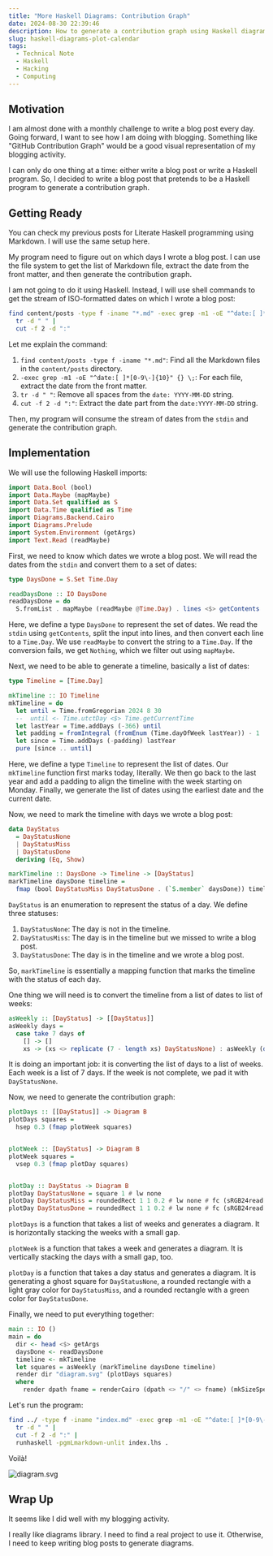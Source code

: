 ```yaml
---
title: "More Haskell Diagrams: Contribution Graph"
date: 2024-08-30 22:39:46
description: How to generate a contribution graph using Haskell diagrams.
slug: haskell-diagrams-plot-calendar
tags:
  - Technical Note
  - Haskell
  - Hacking
  - Computing
---
```


<!--more-->

## Motivation

I am almost done with a monthly challenge to write a blog post every day. Going
forward, I want to see how I am doing with blogging. Something like "GitHub
Contribution Graph" would be a good visual representation of my blogging
activity.

I can only do one thing at a time: either write a blog post or write a Haskell
program. So, I decided to write a blog post that pretends to be a Haskell
program to generate a contribution graph.

## Getting Ready

You can check my previous posts for Literate Haskell programming using Markdown.
I will use the same setup here.

My program need to figure out on which days I wrote a blog post. I can use the
file system to get the list of Markdown file, extract the date from the front
matter, and then generate the contribution graph.

I am not going to do it using Haskell. Instead, I will use shell commands to get
the stream of ISO-formatted dates on which I wrote a blog post:

```sh
find content/posts -type f -iname "*.md" -exec grep -m1 -oE "^date:[ ]*[0-9\-]{10}" {} \; |
  tr -d " " |
  cut -f 2 -d ":"
```

Let me explain the command:

1. `find content/posts -type f -iname "*.md"`: Find all the Markdown files in
   the `content/posts` directory.
2. `-exec grep -m1 -oE "^date:[ ]*[0-9\-]{10}" {} \;`: For each file, extract
   the date from the front matter.
3. `tr -d " "`: Remove all spaces from the `date: YYYY-MM-DD` string.
4. `cut -f 2 -d ":"`: Extract the date part from the `date:YYYY-MM-DD` string.

Then, my program will consume the stream of dates from the `stdin` and generate
the contribution graph.

## Implementation

We will use the following Haskell imports:

```haskell
import Data.Bool (bool)
import Data.Maybe (mapMaybe)
import Data.Set qualified as S
import Data.Time qualified as Time
import Diagrams.Backend.Cairo
import Diagrams.Prelude
import System.Environment (getArgs)
import Text.Read (readMaybe)
```

First, we need to know which dates we wrote a blog post. We will read the dates
from the `stdin` and convert them to a set of dates:

```haskell
type DaysDone = S.Set Time.Day

readDaysDone :: IO DaysDone
readDaysDone = do
  S.fromList . mapMaybe (readMaybe @Time.Day) . lines <$> getContents
```

Here, we define a type `DaysDone` to represent the set of dates. We read the
`stdin` using `getContents`, split the input into lines, and then convert each
line to a `Time.Day`. We use `readMaybe` to convert the string to a `Time.Day`.
If the conversion fails, we get `Nothing`, which we filter out using `mapMaybe`.

Next, we need to be able to generate a timeline, basically a list of dates:

```haskell
type Timeline = [Time.Day]

mkTimeline :: IO Timeline
mkTimeline = do
  let until = Time.fromGregorian 2024 8 30
  --  until <- Time.utctDay <$> Time.getCurrentTime
  let lastYear = Time.addDays (-366) until
  let padding = fromIntegral (fromEnum (Time.dayOfWeek lastYear)) - 1
  let since = Time.addDays (-padding) lastYear
  pure [since .. until]
```

Here, we define a type `Timeline` to represent the list of dates. Our
`mkTimeline` function first marks today, literally. We then go back to the last
year and add a padding to align the timeline with the week starting on Monday.
Finally, we generate the list of dates using the earliest date and the current
date.

Now, we need to mark the timeline with days we wrote a blog post:

```haskell
data DayStatus
  = DayStatusNone
  | DayStatusMiss
  | DayStatusDone
  deriving (Eq, Show)

markTimeline :: DaysDone -> Timeline -> [DayStatus]
markTimeline daysDone timeline =
  fmap (bool DayStatusMiss DayStatusDone . (`S.member` daysDone)) timeline
```

`DayStatus` is an enumeration to represent the status of a day. We define three
statuses:

1. `DayStatusNone`: The day is not in the timeline.
2. `DayStatusMiss`: The day is in the timeline but we missed to write a blog
   post.
3. `DayStatusDone`: The day is in the timeline and we wrote a blog post.

So, `markTimeline` is essentially a mapping function that marks the timeline
with the status of each day.

One thing we will need is to convert the timeline from a list of dates to list
of weeks:

```haskell
asWeekly :: [DayStatus] -> [[DayStatus]]
asWeekly days =
  case take 7 days of
    [] -> []
    xs -> (xs <> replicate (7 - length xs) DayStatusNone) : asWeekly (drop 7 days)
```

It is doing an important job: it is converting the list of days to a list of
weeks. Each week is a list of 7 days. If the week is not complete, we pad it
with `DayStatusNone`.

Now, we need to generate the contribution graph:

```haskell
plotDays :: [[DayStatus]] -> Diagram B
plotDays squares =
  hsep 0.3 (fmap plotWeek squares)


plotWeek :: [DayStatus] -> Diagram B
plotWeek squares =
  vsep 0.3 (fmap plotDay squares)


plotDay :: DayStatus -> Diagram B
plotDay DayStatusNone = square 1 # lw none
plotDay DayStatusMiss = roundedRect 1 1 0.2 # lw none # fc (sRGB24read "#d1d5db")
plotDay DayStatusDone = roundedRect 1 1 0.2 # lw none # fc (sRGB24read "#059669")
```

`plotDays` is a function that takes a list of weeks and generates a diagram. It
is horizontally stacking the weeks with a small gap.

`plotWeek` is a function that takes a week and generates a diagram. It is
vertically stacking the days with a small gap, too.

`plotDay` is a function that takes a day status and generates a diagram. It is
generating a ghost square for `DayStatusNone`, a rounded rectangle with a light
gray color for `DayStatusMiss`, and a rounded rectangle with a green color for
`DayStatusDone`.

Finally, we need to put everything together:

```haskell
main :: IO ()
main = do
  dir <- head <$> getArgs
  daysDone <- readDaysDone
  timeline <- mkTimeline
  let squares = asWeekly (markTimeline daysDone timeline)
  render dir "diagram.svg" (plotDays squares)
  where
    render dpath fname = renderCairo (dpath <> "/" <> fname) (mkSizeSpec2D (Just 800) Nothing) . frame 0.2
```

Let's run the program:

```sh
find ../ -type f -iname "index.md" -exec grep -m1 -oE "^date:[ ]*[0-9\-]{10}" {} \; |
  tr -d " " |
  cut -f 2 -d ":" |
  runhaskell -pgmLmarkdown-unlit index.lhs .
```

Voilà!

![diagram.svg](diagram.svg)

## Wrap Up

It seems like I did well with my blogging activity.

I really like diagrams library. I need to find a real project to use it.
Otherwise, I need to keep writing blog posts to generate diagrams.

<!-- REFERENCES -->

[jq]: https://stedolan.github.io/jq/
[qsv]: https://github.com/jqnatividad/qsv
[uplot]: https://github.com/red-data-tools/YouPlot
[xsv]: https://github.com/BurntSushi/xsv
[xColors API]: https://x-colors.yurace.pro/
[EmojiHub API]: https://github.com/cheatsnake/emojihub
